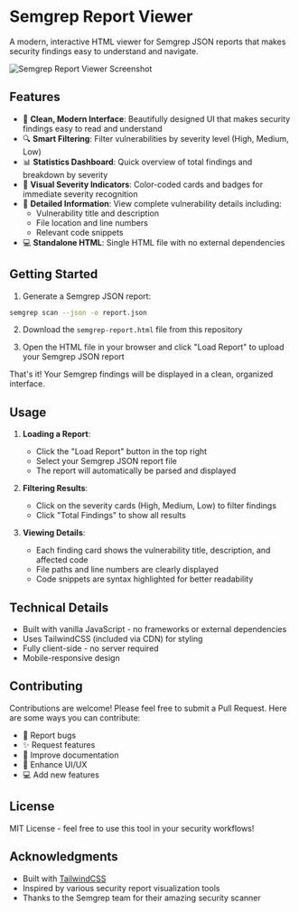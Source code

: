 # Semgrep Report Viewer

A modern, interactive HTML viewer for Semgrep JSON reports that makes security findings easy to understand and navigate.

![Semgrep Report Viewer Screenshot](https://github.com/xsafetech/semgrep-report/blob/main/iShot_2024-12-11_14.10.45.png)

## Features

- 🎯 **Clean, Modern Interface**: Beautifully designed UI that makes security findings easy to read and understand
- 🔍 **Smart Filtering**: Filter vulnerabilities by severity level (High, Medium, Low)
- 📊 **Statistics Dashboard**: Quick overview of total findings and breakdown by severity
- 🎨 **Visual Severity Indicators**: Color-coded cards and badges for immediate severity recognition
- 📝 **Detailed Information**: View complete vulnerability details including:
  - Vulnerability title and description
  - File location and line numbers
  - Relevant code snippets
- 💻 **Standalone HTML**: Single HTML file with no external dependencies

## Getting Started

1. Generate a Semgrep JSON report:
```bash
semgrep scan --json -o report.json
```

2. Download the `semgrep-report.html` file from this repository

3. Open the HTML file in your browser and click "Load Report" to upload your Semgrep JSON report

That's it! Your Semgrep findings will be displayed in a clean, organized interface.

## Usage

1. **Loading a Report**:
   - Click the "Load Report" button in the top right
   - Select your Semgrep JSON report file
   - The report will automatically be parsed and displayed

2. **Filtering Results**:
   - Click on the severity cards (High, Medium, Low) to filter findings
   - Click "Total Findings" to show all results

3. **Viewing Details**:
   - Each finding card shows the vulnerability title, description, and affected code
   - File paths and line numbers are clearly displayed
   - Code snippets are syntax highlighted for better readability

## Technical Details

- Built with vanilla JavaScript - no frameworks or external dependencies
- Uses TailwindCSS (included via CDN) for styling
- Fully client-side - no server required
- Mobile-responsive design

## Contributing

Contributions are welcome! Please feel free to submit a Pull Request. Here are some ways you can contribute:

- 🐛 Report bugs
- ✨ Request features
- 📝 Improve documentation
- 🎨 Enhance UI/UX
- 💻 Add new features

## License

MIT License - feel free to use this tool in your security workflows!

## Acknowledgments

- Built with [TailwindCSS](https://tailwindcss.com/)
- Inspired by various security report visualization tools
- Thanks to the Semgrep team for their amazing security scanner
